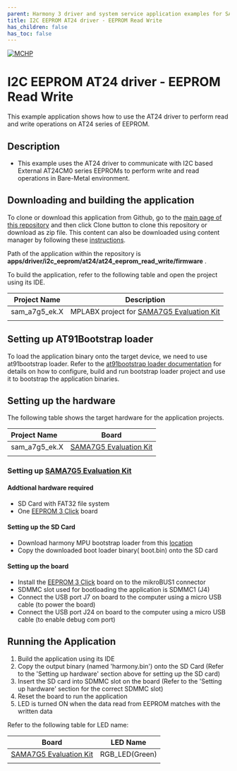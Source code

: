 ```yaml
---
parent: Harmony 3 driver and system service application examples for SAM A7G5 family
title: I2C EEPROM AT24 driver - EEPROM Read Write 
has_children: false
has_toc: false
---
```


[![MCHP](https://www.microchip.com/ResourcePackages/Microchip/assets/dist/images/logo.png)](https://www.microchip.com)

# I2C EEPROM AT24 driver - EEPROM Read Write

This example application shows how to use the AT24 driver to perform read and write operations on AT24 series of EEPROM.

## Description

- This example uses the AT24 driver to communicate with I2C based External AT24CM0 series EEPROMs to perform write and read operations in Bare-Metal environment.

## Downloading and building the application

To clone or download this application from Github, go to the [main page of this repository](https://github.com/Microchip-MPLAB-Harmony/core_apps_sam_a7g5) and then click Clone button to clone this repository or download as zip file.
This content can also be downloaded using content manager by following these [instructions](https://github.com/Microchip-MPLAB-Harmony/contentmanager/wiki).

Path of the application within the repository is **apps/driver/i2c_eeprom/at24/at24_eeprom_read_write/firmware** .

To build the application, refer to the following table and open the project using its IDE.

| Project Name      | Description                                    |
| ----------------- | ---------------------------------------------- |
| sam_a7g5_ek.X | MPLABX project for [SAMA7G5 Evaluation Kit]() |
|||

## Setting up AT91Bootstrap loader

To load the application binary onto the target device, we need to use at91bootstrap loader. Refer to the [at91bootstrap loader documentation](../../../../docs/readme_bootstrap.md) for details on how to configure, build and run bootstrap loader project and use it to bootstrap the application binaries.

## Setting up the hardware

The following table shows the target hardware for the application projects.

| Project Name| Board|
|:---------|:---------:|
| sam_a7g5_ek.X | [SAMA7G5 Evaluation Kit]() |
|||

### Setting up [SAMA7G5 Evaluation Kit]()

#### Addtional hardware required

- SD Card with FAT32 file system
- One [EEPROM 3 Click](https://www.mikroe.com/eeprom-3-click) board

#### Setting up the SD Card

- Download harmony MPU bootstrap loader from this [location](firmware/at91bootstrap_sam_a7g5_ek.X/binaries/boot.bin)
- Copy the downloaded boot loader binary( boot.bin) onto the SD card

#### Setting up the board

- Install the [EEPROM 3 Click](https://www.mikroe.com/eeprom-3-click) board on to the mikroBUS1 connector
- SDMMC slot used for bootloading the application is SDMMC1 (J4)
- Connect the USB port J7 on board to the computer using a micro USB cable (to power the board)
- Connect the USB port J24 on board to the computer using a micro USB cable (to enable debug com port)

## Running the Application

1. Build the application using its IDE
2. Copy the output binary (named 'harmony.bin') onto the SD Card (Refer to the 'Setting up hardware' section above for setting up the SD card)
3. Insert the SD card into SDMMC slot on the board (Refer to the 'Setting up hardware' section for the correct SDMMC slot)
4. Reset the board to run the application
5. LED is turned ON when the data read from EEPROM matches with the written data

Refer to the following table for LED name:

| Board | LED Name |
| ----- | -------- |
|  [SAMA7G5 Evaluation Kit]()  | RGB_LED(Green) |
|||